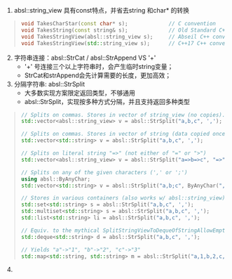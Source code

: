 1. absl::string_view  具有const特点，并省去string 和char* 的转换
> ```c++
> void TakesCharStar(const char* s);             // C convention
> void TakesString(const string& s);             // Old Standard C++ convention
> void TakesStringView(absl::string_view s);     // Abseil C++ convention
> void TakesStringView(std::string_view s);      // C++17 C++ convention
>```
2. 字符串连接：absl::StrCat / absl::StrAppend VS '+'
    - '+' 号连接三个以上字符串时，会产生临时string变量；
    - StrCat和strAppend会先计算需要的长度，更加高效；
3. 分隔字符串: absl::StrSplit
    - 大多数实现方案限定返回类型，不够通用
    - absl::StrSplit，实现按多种方式分隔，并且支持返回多种类型
>```c++
>// Splits on commas. Stores in vector of string_view (no copies).
>std::vector<absl::string_view> v = absl::StrSplit("a,b,c", ',');
>
>// Splits on commas. Stores in vector of string (data copied once).
>std::vector<std::string> v = absl::StrSplit("a,b,c", ',');
>
>// Splits on literal string "=>" (not either of "=" or ">")
>std::vector<absl::string_view> v = absl::StrSplit("a=>b=>c", "=>");
>
>// Splits on any of the given characters (',' or ';')
>using absl::ByAnyChar;
>std::vector<std::string> v = absl::StrSplit("a,b;c", ByAnyChar(",;"));
>
>// Stores in various containers (also works w/ absl::string_view)
>std::set<std::string> s = absl::StrSplit("a,b,c", ',');
>std::multiset<std::string> s = absl::StrSplit("a,b,c", ',');
>std::list<std::string> li = absl::StrSplit("a,b,c", ',');
>
>// Equiv. to the mythical SplitStringViewToDequeOfStringAllowEmpty()
>std::deque<std::string> d = absl::StrSplit("a,b,c", ',');
>
>// Yields "a"->"1", "b"->"2", "c"->"3"
>std::map<std::string, std::string> m = absl::StrSplit("a,1,b,2,c,3", ',');
>```
4. 